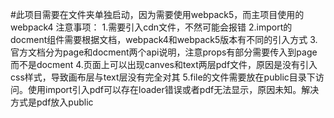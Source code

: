 #此项目需要在文件夹单独启动，因为需要使用webpack5，而主项目使用的webpack4
注意事项：
1.需要引入cdn文件，不然可能会报错
2.import的docment组件需要根据文档，webpack4和webpack5版本有不同的引入方式
3.官方文档分为page和docment两个api说明，注意props有部分需要传入到page而不是docment
4.页面上可以出现canves和text两层pdf文件，原因是没有引入css样式，导致画布层与text层没有完全对其
5.file的文件需要放在public目录下访问。使用import引入pdf可以存在loader错误或者pdf无法显示，原因未知。解决方式是pdf放入public